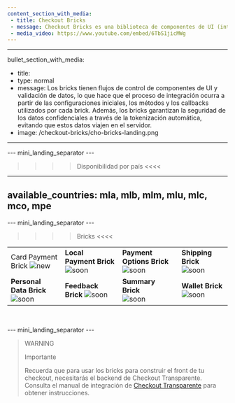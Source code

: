 ```yaml
---
content_section_with_media: 
 - title: Checkout Bricks
 - message: Checkout Bricks es una biblioteca de componentes de UI (interfaz de usuario) que tiene como objetivo permitir una integración client-side de forma modular a través de estructuras configurables, seguras y con una integración simplificada y unificada.
 - media_video: https://www.youtube.com/embed/6TbS1jicMWg
---
```


---
bullet_section_with_media: 
 - title: 
 - type: normal
 - message: Los bricks tienen flujos de control de componentes de UI y validación de datos, lo que hace que el proceso de integración ocurra a partir de las configuraciones iniciales, los métodos y los callbacks utilizados por cada brick. Además, los bricks garantizan la seguridad de los datos confidenciales a través de la tokenización automática, evitando que estos datos viajen en el servidor.
 - image: /checkout-bricks/cho-bricks-landing.png
---

--- mini_landing_separator ---

>>>> Disponibilidad por país <<<<
---
available_countries: mla, mlb, mlm, mlu, mlc, mco, mpe
---

--- mini_landing_separator ---

>>>> Bricks <<<<

| | | | |
|---|---|---|---|
| Card Payment Brick ![new](checkout-bricks/new-button__ES-cópia.png) | **Local Payment Brick** ![soon](checkout-bricks/soon-button__ES.png) | **Payment Options Brick** ![soon](checkout-bricks/soon-button__ES.png) | **Shipping Brick** ![soon](checkout-bricks/soon-button__ES.png) |
| **Personal Data Brick** ![soon](checkout-bricks/soon-button__ES.png) | **Feedback Brick** ![soon](checkout-bricks/soon-button__ES.png) | **Summary Brick** <br> ![soon](checkout-bricks/soon-button__ES.png) | **Wallet Brick** ![soon](checkout-bricks/soon-button__ES.png) |

<br>

--- mini_landing_separator ---

> WARNING
> 
> Importante
>
> Recuerda que para usar los bricks para construir el front de tu checkout, necesitarás el backend de Checkout Transparente. Consulta el manual de integración de [Checkout Transparente]((/developers/es/docs/checkout-api/introduction) ) para obtener instrucciones.